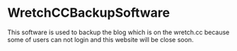 WretchCCBackupSoftware
======================

This software is used to backup the blog which is on the wretch.cc because some of users can not login and this website will be close soon.
